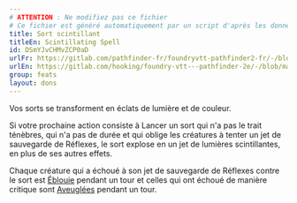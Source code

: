 ```yaml
---
# ATTENTION : Ne modifiez pas ce fichier
# Ce fichier est généré automatiquement par un script d'après les données du module Foundry VTT officiel et de sa traduction
title: Sort scintillant
titleEn: Scintillating Spell
id: DSmYJvCHMvZCP0aD
urlFr: https://gitlab.com/pathfinder-fr/foundryvtt-pathfinder2-fr/-/blob/master/data/feats/DSmYJvCHMvZCP0aD.htm
urlEn: https://gitlab.com/hooking/foundry-vtt---pathfinder-2e/-/blob/master/packs/data/feats.db/scintillating-spell.json
group: feats
layout: dons
---
```

Vos sorts se transforment en éclats de lumière et de couleur.

Si votre prochaine action consiste à Lancer un sort qui n'a pas le trait ténèbres, qui n'a pas de durée et qui oblige les créatures à tenter un jet de sauvegarde de Réflexes, le sort explose en un jet de lumières scintillantes, en plus de ses autres effets.


Chaque créature qui a échoué à son jet de sauvegarde de Réflexes contre le sort est [Éblouie](../conditions/ébloui.md) pendant un tour et celles qui ont échoué de manière critique sont [Aveuglées](../conditions/aveuglé.md) pendant un tour.


